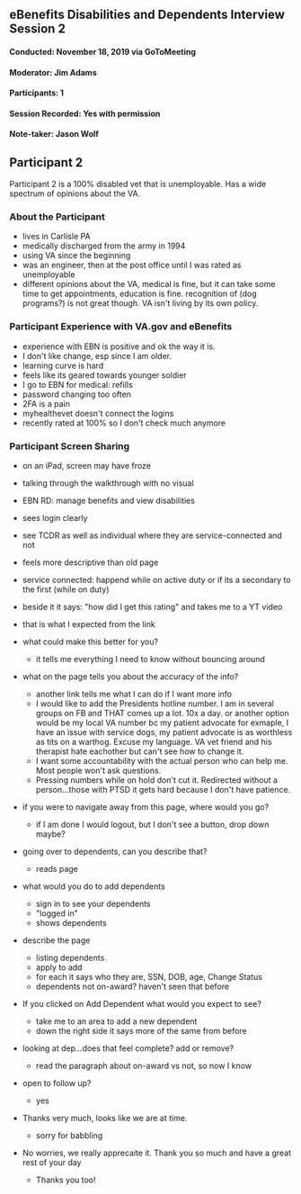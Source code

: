 ## eBenefits Disabilities and Dependents Interview Session 2  
#### Conducted: November 18, 2019 via GoToMeeting  
#### Moderator: Jim Adams  
#### Participants: 1  
#### Session Recorded: Yes with permission
#### Note-taker: Jason Wolf  

## Participant 2  
Participant 2 is a 100% disabled vet that is unemployable.  Has a wide spectrum of opinions about the VA.

### About the Participant
- lives in Carlisle PA
- medically discharged from the army in 1994
- using VA since the beginning
- was an engineer, then at the post office until I was rated as unemployable
- different opinions about the VA, medical is fine, but it can take some time to get appointments, education is fine.  recognition of (dog programs?) is not great though.  VA isn't living by its own policy.

### Participant Experience with VA.gov and eBenefits
- experience with EBN is positive and ok the way it is.  
- I don't like change, esp since I am older.  
- learning curve is hard
- feels like its geared towards younger soldier
- I go to EBN for medical: refills
- password changing too often
- 2FA is a pain
- myhealthevet doesn't connect the logins
- recently rated at 100% so I don't check much anymore

### Participant Screen Sharing
- on an iPad,  screen may have froze
- talking through the walkthrough with no visual
- EBN RD: manage benefits and view disabilities
- sees login clearly
- see TCDR as well as individual where they are service-connected and not
- feels more descriptive than old page
- service connected: happend while on active duty or if its a secondary to the first (while on duty)
- beside it it says: "how did I get this rating" and takes me to a YT video
- that is what I expected from the link
- what could make this better for you?
  - it tells me everything I need to know without bouncing around
- what on the page tells you about the accuracy of the info?
  - another link tells me what I can do if I want more info
  - I would like to add the Presidents hotline number.  I am in several groups on FB and THAT comes up a lot.  10x a day.  or another option would be my local VA number bc my patient advocate for exmaple, I have an issue with service dogs, my patient advocate is as worthless as tits on a warthog.  Excuse my language.  VA vet friend and his therapist hate eachother but can't see how to change it.  
  - I want some accountability with the actual person who can help me.  Most people won't ask questions.
  - Pressing numbers while on hold don't cut it.  Redirected without a person...those with PTSD it gets hard because I don't have patience.
- if you were to navigate away from this page, where would you go?
  - if I am done I would logout, but I don't see a button, drop down maybe?
- going over to dependents, can you describe that?
  - reads page
- what would you do to add dependents
  - sign in to see your dependents
  - "logged in"
  - shows dependents
- describe the page
  - listing dependents
  - apply to add
  - for each it says who they are, SSN, DOB, age, Change Status
  - dependents not on-award?  haven't seen that before
- If you clicked on Add Dependent what would you expect to see?
  - take me to an area to add a new dependent
  - down the right side it says more of the same from before
- looking at dep...does that feel complete?  add or remove?
  - read the paragraph about on-award vs not, so now I know
- open to follow up?
  - yes

- Thanks very much, looks like we are at time.
  - sorry for babbling
- No worries, we really apprecaite it.  Thank you so much and have a great rest of your day
  - Thanks you too!
###

